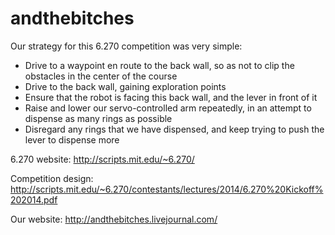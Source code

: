 andthebitches
=============
Our strategy for this 6.270 competition was very simple:
 * Drive to a waypoint en route to the back wall, so as not to clip the obstacles in the center of the course
 * Drive to the back wall, gaining exploration points
 * Ensure that the robot is facing this back wall, and the lever in front of it
 * Raise and lower our servo-controlled arm repeatedly, in an attempt to dispense as many rings as possible
 * Disregard any rings that we have dispensed, and keep trying to push the lever to dispense more

6.270 website:      http://scripts.mit.edu/~6.270/

Competition design: http://scripts.mit.edu/~6.270/contestants/lectures/2014/6.270%20Kickoff%202014.pdf

Our website:        http://andthebitches.livejournal.com/


